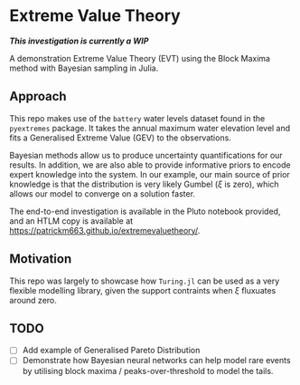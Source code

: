 # Extreme Value Theory
**_This investigation is currently a WIP_**

A demonstration Extreme Value Theory (EVT) using the Block Maxima method with Bayesian sampling in Julia.

## Approach
This repo makes use of the `battery` water levels dataset found in the `pyextremes` package. It takes the annual maximum water elevation level and fits a Generalised Extreme Value (GEV) to the observations.

Bayesian methods allow us to produce uncertainty quantifications for our results. In addition, we are also able to provide informative priors to encode expert knowledge into the system. In our example, our main source of prior knowledge is that the distribution is very likely Gumbel ($\xi$ is zero), which allows our model to converge on a solution faster.

The end-to-end investigation is available in the Pluto notebook provided, and an HTLM copy is available at https://patrickm663.github.io/extremevaluetheory/.

## Motivation
This repo was largely to showcase how `Turing.jl` can be used as a very flexible modelling library, given the support contraints when $\xi$ fluxuates around zero.

## TODO
- [ ] Add example of Generalised Pareto Distribution
- [ ] Demonstrate how Bayesian neural networks can help model rare events by utilising block maxima / peaks-over-threshold to model the tails.
